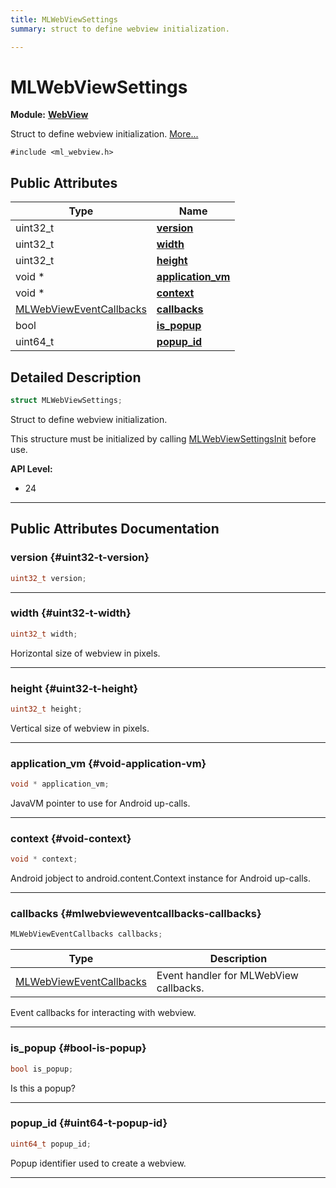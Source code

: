 ```yaml
---
title: MLWebViewSettings
summary: struct to define webview initialization. 

---
```


# MLWebViewSettings

**Module:** **[WebView](/versioned_docs/version-22-Mar-2023/api-ref/api/Modules/group___web_view/group___web_view.md)**



Struct to define webview initialization.  [More...](#detailed-description)


`#include <ml_webview.h>`

## Public Attributes

| Type           | Name           |
| -------------- | -------------- |
| uint32_t | **[version](/versioned_docs/version-22-Mar-2023/api-ref/api/Modules/group___web_view/struct_m_l_web_view_settings.md#uint32-t-version)**  |
| uint32_t | **[width](/versioned_docs/version-22-Mar-2023/api-ref/api/Modules/group___web_view/struct_m_l_web_view_settings.md#uint32-t-width)**  |
| uint32_t | **[height](/versioned_docs/version-22-Mar-2023/api-ref/api/Modules/group___web_view/struct_m_l_web_view_settings.md#uint32-t-height)**  |
| void * | **[application_vm](/versioned_docs/version-22-Mar-2023/api-ref/api/Modules/group___web_view/struct_m_l_web_view_settings.md#void-application-vm)**  |
| void * | **[context](/versioned_docs/version-22-Mar-2023/api-ref/api/Modules/group___web_view/struct_m_l_web_view_settings.md#void-context)**  |
| [MLWebViewEventCallbacks](/versioned_docs/version-22-Mar-2023/api-ref/api/Modules/group___web_view/struct_m_l_web_view_event_callbacks.md) | **[callbacks](/versioned_docs/version-22-Mar-2023/api-ref/api/Modules/group___web_view/struct_m_l_web_view_settings.md#mlwebvieweventcallbacks-callbacks)**  |
| bool | **[is_popup](/versioned_docs/version-22-Mar-2023/api-ref/api/Modules/group___web_view/struct_m_l_web_view_settings.md#bool-is-popup)**  |
| uint64_t | **[popup_id](/versioned_docs/version-22-Mar-2023/api-ref/api/Modules/group___web_view/struct_m_l_web_view_settings.md#uint64-t-popup-id)**  |

## Detailed Description

```cpp
struct MLWebViewSettings;
```

Struct to define webview initialization. 

This structure must be initialized by calling [MLWebViewSettingsInit](/versioned_docs/version-22-Mar-2023/api-ref/api/Modules/group___web_view/group___web_view.md#void-mlwebviewsettingsinit) before use.




**API Level:**
  * 24 




-----------
## Public Attributes Documentation

### version {#uint32-t-version}

```cpp
uint32_t version;
```






-----------

### width {#uint32-t-width}

```cpp
uint32_t width;
```


Horizontal size of webview in pixels. 





-----------

### height {#uint32-t-height}

```cpp
uint32_t height;
```


Vertical size of webview in pixels. 





-----------

### application_vm {#void-application-vm}

```cpp
void * application_vm;
```


JavaVM pointer to use for Android up-calls. 





-----------

### context {#void-context}

```cpp
void * context;
```


Android jobject to android.content.Context instance for Android up-calls. 





-----------

### callbacks {#mlwebvieweventcallbacks-callbacks}

```cpp
MLWebViewEventCallbacks callbacks;
```



| Type | Description |
|--|--|
| [MLWebViewEventCallbacks](/versioned_docs/version-22-Mar-2023/api-ref/api/Modules/group___web_view/struct_m_l_web_view_event_callbacks.md) | Event handler for MLWebView callbacks.  |


Event callbacks for interacting with webview. 





-----------

### is_popup {#bool-is-popup}

```cpp
bool is_popup;
```


Is this a popup? 





-----------

### popup_id {#uint64-t-popup-id}

```cpp
uint64_t popup_id;
```


Popup identifier used to create a webview. 





-----------


